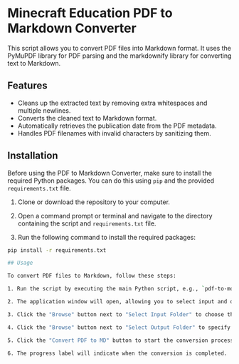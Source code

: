 # Minecraft Education PDF to Markdown Converter

This script allows you to convert PDF files into Markdown format. It uses the PyMuPDF library for PDF parsing and the markdownify library for converting text to Markdown.

## Features

- Cleans up the extracted text by removing extra whitespaces and multiple newlines.
- Converts the cleaned text to Markdown format.
- Automatically retrieves the publication date from the PDF metadata.
- Handles PDF filenames with invalid characters by sanitizing them.

## Installation

Before using the PDF to Markdown Converter, make sure to install the required Python packages. You can do this using `pip` and the provided `requirements.txt` file.

1. Clone or download the repository to your computer.

2. Open a command prompt or terminal and navigate to the directory containing the script and `requirements.txt` file.

3. Run the following command to install the required packages:

```bash
pip install -r requirements.txt

## Usage

To convert PDF files to Markdown, follow these steps:

1. Run the script by executing the main Python script, e.g., `pdf-to-md.py`.

2. The application window will open, allowing you to select input and output folders.

3. Click the "Browse" button next to "Select Input Folder" to choose the folder containing your PDF files.

4. Click the "Browse" button next to "Select Output Folder" to specify the folder where the generated Markdown files should be saved.

5. Click the "Convert PDF to MD" button to start the conversion process. The script will convert all PDF files in the input folder and save the resulting Markdown files in the output folder.

6. The progress label will indicate when the conversion is completed.
